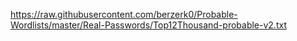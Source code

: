 https://raw.githubusercontent.com/berzerk0/Probable-Wordlists/master/Real-Passwords/Top12Thousand-probable-v2.txt
